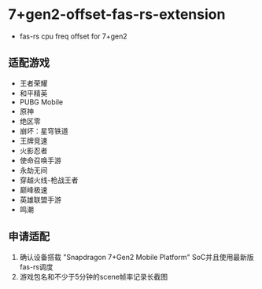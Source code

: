# **7+gen2-offset-fas-rs-extension**

- fas-rs cpu freq offset for 7+gen2

## **适配游戏**
- 王者荣耀
- 和平精英
- PUBG Mobile
- 原神
- 绝区零
- 崩坏：星穹铁道
- 王牌竞速
- 火影忍者
- 使命召唤手游
- 永劫无间
- 穿越火线-枪战王者
- 巅峰极速
- 英雄联盟手游
- 鸣潮

## **申请适配**
1. 确认设备搭载 "Snapdragon 7+Gen2 Mobile Platform" SoC并且使用最新版fas-rs调度
2. 游戏包名和不少于5分钟的scene帧率记录长截图
